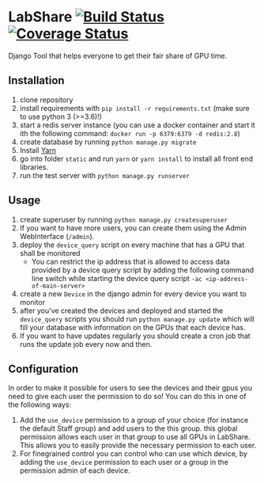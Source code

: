 # LabShare [![Build Status](https://travis-ci.org/Bartzi/LabShare.svg?branch=master)](https://travis-ci.org/Bartzi/LabShare) [![Coverage Status](https://coveralls.io/repos/Bartzi/LabShare/badge.svg?branch=master&service=github)](https://coveralls.io/github/Bartzi/LabShare?branch=master)

Django Tool that helps everyone to get their fair share of GPU time.

## Installation

1. clone repository
2. install requirements with `pip install -r requirements.txt` (make sure to use python 3 (>=3.6)!)
3. start a redis server instance (you can use a docker container and start it ith the following command: `docker run -p 6379:6379 -d redis:2.8`)
3. create database by running `python manage.py migrate`
4. Install [Yarn](https://yarnpkg.com/en/docs/install)
4. go into folder `static` and run `yarn` or `yarn install` to install all front end libraries.
5. run the test server with `python manage.py runserver`

## Usage

1. create superuser by running `python manage.py createsuperuser`
2. If you want to have more users, you can create them using the Admin WebInterface (`/admin`).
2. deploy the `device_query` script on every machine that has a GPU that shall be monitored
    * You can restrict the ip address that is allowed to access data provided by a device query script by adding the following command line switch while starting the device query script `-ac <ip-address-of-main-server>`
3. create a new `Device` in the django admin for every device you want to monitor
4. after you've created the devices and deployed and started the `device_query` scripts you should run `python manage.py update` which will fill your database with information on the GPUs that each device has.
5. If you want to have updates regularly you should create a cron job that runs the update job every now and then.

## Configuration

In order to make it possible for users to see the devices and their gpus you need to give each user the permission to do so!
You can do this in one of the following ways:

1. Add the `use_device` permission to a group of your choice (for instance the default Staff group) and add users to the this group. this global permission allows each user in that group to use all GPUs in LabShare. This allows you to easily provide the necessary permission to each user.
2. For finegrained control you can control who can use which device, by adding the `use_device` permission to each user or a group in the permission admin of each device.

